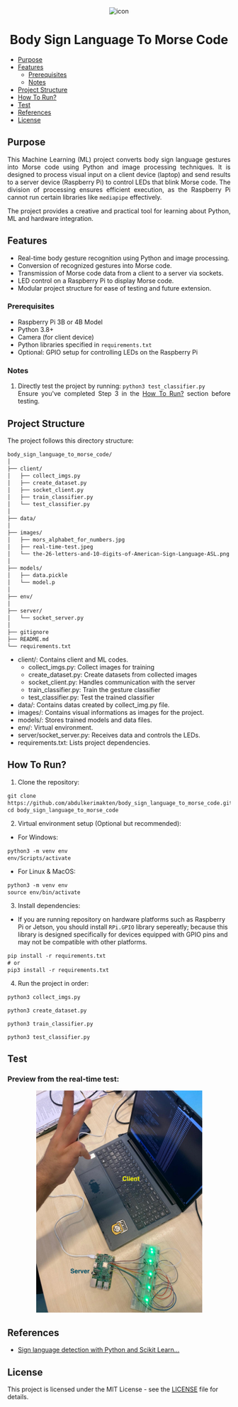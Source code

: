 <div align="center">
<img src="https://cdn-icons-png.flaticon.com/512/9626/9626716.png" width="150" height="150" alt="icon">
</div>

<h1 align="center">Body Sign Language To Morse Code</h1>

* [Purpose](#purpose)
* [Features](#features)
    * [Prerequisites](#prerequisites)
    * [Notes](#notes)
* [Project Structure](#project-structure)
* [How To Run?](#how-to-run)
* [Test](#test)
* [References](#references)
* [License](#license)

## Purpose
<div align="justify">

This Machine Learning (ML) project converts body sign language gestures into Morse code using Python and image processing techniques. It is designed to process visual input on a client device (laptop) and send results to a server device (Raspberry Pi) to control LEDs that blink Morse code. The division of processing ensures efficient execution, as the Raspberry Pi cannot run certain libraries like `mediapipe` effectively.

The project provides a creative and practical tool for learning about Python, ML and hardware integration.


## Features
- Real-time body gesture recognition using Python and image processing.
- Conversion of recognized gestures into Morse code.
- Transmission of Morse code data from a client to a server via sockets.
- LED control on a Raspberry Pi to display Morse code.
- Modular project structure for ease of testing and future extension.

### Prerequisites
* Raspberry Pi 3B or 4B Model
* Python 3.8+
* Camera (for client device)
* Python libraries specified in `requirements.txt`
* Optional: GPIO setup for controlling LEDs on the Raspberry Pi

### Notes
1. Directly test the project by running: `python3 test_classifier.py`<br>
Ensure you've completed Step 3 in the [How To Run?](#how-to-run) section before testing.

</div>


## Project Structure

The project follows this directory structure:

```
body_sign_language_to_morse_code/
│
├── client/
│   ├── collect_imgs.py
│   ├── create_dataset.py
│   ├── socket_client.py
│   ├── train_classifier.py
│   └── test_classifier.py
│
├── data/
│
├── images/
│   ├── mors_alphabet_for_numbers.jpg
│   ├── real-time-test.jpeg
│   └── the-26-letters-and-10-digits-of-American-Sign-Language-ASL.png
│
├── models/
│   ├── data.pickle
│   └── model.p
│
├── env/
│
├── server/
│   └── socket_server.py
│
├── gitignore
├── README.md
└── requirements.txt
```

- client/: Contains client and ML codes.
    - collect_imgs.py: Collect images for training
    - create_dataset.py: Create datasets from collected images
    - socket_client.py: Handles communication with the server
    - train_classifier.py: Train the gesture classifier
    - test_classifier.py: Test the trained classifier
- data/: Contains datas created by collect_img.py file.
- images/: Contains visual informations as images for the project.
- models/: Stores trained models and data files.
- env/: Virtual environment.
- server/socket_server.py: Receives data and controls the LEDs.
- requirements.txt: Lists project dependencies.


## How To Run?
1. Clone the repository:
```
git clone https://github.com/abdulkerimakten/body_sign_language_to_morse_code.git
cd body_sign_language_to_morse_code
```

2. Virtual environment setup (Optional but recommended):

- For Windows:
```
python3 -m venv env
env/Scripts/activate
```

- For Linux & MacOS:
```
python3 -m venv env
source env/bin/activate
```

3. Install dependencies:

- If you are running repository on hardware platforms such as Raspberry Pi or Jetson, you should install `RPi.GPIO` library sepereatly; because this library is designed specifically for devices equipped with GPIO pins and may not be compatible with other platforms.

```
pip install -r requirements.txt
# or
pip3 install -r requirements.txt
```

4. Run the project in order:
```
python3 collect_imgs.py
```

```
python3 create_dataset.py
```

```
python3 train_classifier.py
```

```
python3 test_classifier.py
```


## Test
### Preview from the real-time test:

<div align="center">
    <img src="/images/real-time-test.jpeg" weight="auto" height="500" alt="preview">
</div>


## References
- [Sign language detection with Python and Scikit Learn...](https://www.youtube.com/watch?v=MJCSjXepaAM)

## License

This project is licensed under the MIT License - see the [LICENSE](https://github.com/abdulkerimakten/body_sign_language_to_morse_code?tab=MIT-1-ov-file#readme) file for details.